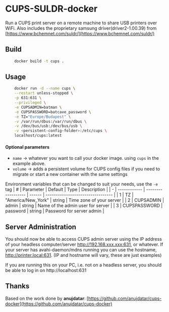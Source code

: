 # CUPS-SULDR-docker

Run a CUPS print server on a remote machine to share USB printers over WiFi. 
Also includes the proprietary samsung driver(driver2-1.00.39) from [https://www.bchemnet.com/suldr/](https://www.bchemnet.com/suldr/)

## Build
```sh
    docker build -t cups .
```
## Usage
```sh
    docker run -d --name cups \
    --restart unless-stopped \
    -p 631:631 \
    --privileged \
    -e CUPSADMIN=batman \
    -e CUPSPASSWORD=batcave_password \
    -e TZ="Europe/Budapest" \
    -v /var/run/dbus:/var/run/dbus \
    -v /dev/bus/usb:/dev/bus/usb \
    -v <persistent-config-folder>:/etc/cups \
    localhost/cups:latest
```

#### Optional parameters
- `name` -> whatever you want to call your docker image. using `cups` in the example above.
- `volume` -> adds a persistent volume for CUPS config files if you need to migrate or start a new container with the same settings

Environment variables that can be changed to suit your needs, use the `-e` tag
| # | Parameter    | Default            | Type   | Description                       |
| - | ------------ | ------------------ | ------ | --------------------------------- |
| 1 | TZ           | "America/New_York" | string | Time zone of your server          |
| 2 | CUPSADMIN    | admin              | string | Name of the admin user for server |
| 3 | CUPSPASSWORD | password           | string | Password for server admin         |

## Server Administration
You should now be able to access CUPS admin server using the IP address of your headless computer/server http://192.168.xxx.xxx:631, or whatever. If your server has avahi-daemon/mdns running you can use the hostname, http://printer.local:631. (IP and hostname will vary, these are just examples)

If you are running this on your PC, i.e. not on a headless server, you should be able to log in on http://localhost:631

## Thanks
Based on the work done by **anujdatar**: [https://github.com/anujdatar/cups-docker](https://github.com/anujdatar/cups-docker)
